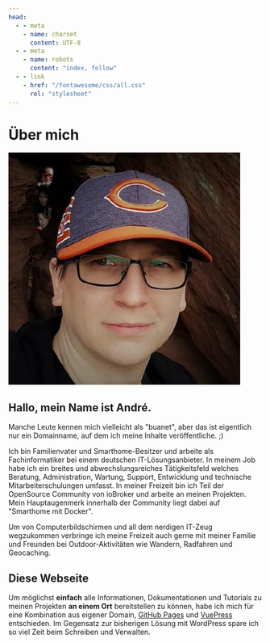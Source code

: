 ```yaml
---
head:
  - - meta
    - name: charset
      content: UTF‑8
  - - meta
    - name: robots
      content: "index, follow"
  - - link
    - href: "/fontawesome/css/all.css"
      rel: "stylesheet"
---
```


# Über mich

<div id="profile_pic">
<img src="/images/profile.jpg" />
</div>

## Hallo, mein Name ist André.

Manche Leute kennen mich vielleicht als "buanet", aber das ist eigentlich nur ein Domainname, auf dem ich meine Inhalte veröffentliche. ;)

Ich bin Familienvater und Smarthome-Besitzer und arbeite als Fachinformatiker bei einem deutschen IT-Lösungsanbieter. In meinem Job habe ich ein breites und abwechslungsreiches Tätigkeitsfeld welches Beratung, Administration, Wartung, Support, Entwicklung und technische Mitarbeiterschulungen umfasst. In meiner Freizeit bin ich Teil der OpenSource Community von ioBroker und arbeite an meinen Projekten. Mein Hauptaugenmerk innerhalb der Community liegt dabei auf "Smarthome mit Docker".

Um von Computerbildschirmen und all dem nerdigen IT-Zeug wegzukommen verbringe ich meine Freizeit auch gerne mit meiner Familie und Freunden bei Outdoor-Aktivitäten wie Wandern, Radfahren und Geocaching.

## Diese Webseite

Um möglichst **einfach** alle Informationen, Dokumentationen und Tutorials zu meinen Projekten **an einem Ort** bereitstellen zu können, habe ich mich für eine Kombination aus eigener Domain, [GitHub Pages](https://pages.github.com/) und [VuePress](https://v2.vuepress.vuejs.org/) entschieden. Im Gegensatz zur bisherigen Lösung mit WordPress spare ich so viel Zeit beim Schreiben und Verwalten.